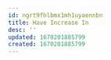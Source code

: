 ```yaml
---
id: ngrt9fhlbmx1mh1uyaennbn
title: Have Increase In
desc: ''
updated: 1670201885799
created: 1670201885799
---
```

